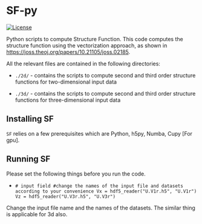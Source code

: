 # SF-py

[![License](https://img.shields.io/badge/License-BSD%203--Clause-blue.svg)](https://opensource.org/licenses/BSD-3-Clause)
 
 Python scripts to compute Structure Function. This code computes the structure function using the vectorization approach, as shown in https://joss.theoj.org/papers/10.21105/joss.02185. 


 All the relevant files are contained in the following directories: 

* ``./2d/`` - contains the scripts to compute second and third order structure functions for two-dimensional input data

* ``./3d/`` - contains the scripts to compute second and third order structure functions for three-dimensional input data

 

## Installing SF

``SF`` relies on a few prerequisites which are Python, h5py, Numba, Cupy [For gpu]. 



## Running SF

Please set the following things before you run the code. 

* ``# input field
#change the names of the input file and datasets according to your convenience
Vx = hdf5_reader("U.V1r.h5", "U.V1r")
Vz = hdf5_reader("U.V3r.h5", "U.V3r")`` 

Change the input file name and the names of the datasets. The similar thing is applicable for 3d also. 



 # 
